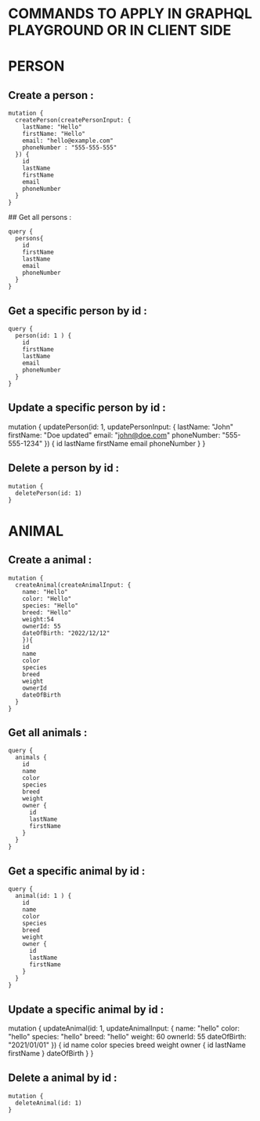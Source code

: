 # COMMANDS TO APPLY IN GRAPHQL PLAYGROUND OR IN CLIENT SIDE

# PERSON

## Create a person :

    mutation {
      createPerson(createPersonInput: {
        lastName: "Hello"
        firstName: "Hello"
        email: "hello@example.com"
        phoneNumber : "555-555-555"
      }) {
        id
        lastName
        firstName
        email
        phoneNumber
      }
    }

## Get all persons :

    query {
      persons{
        id
        firstName
        lastName
        email
        phoneNumber
      }
    }

## Get a specific person by id : 

    query {
      person(id: 1 ) {
        id
        firstName
        lastName
        email
        phoneNumber
      }
    }

## Update a specific person by id :   

mutation {
  updatePerson(id: 1, updatePersonInput: {
    lastName: "John"
    firstName: "Doe updated"
    email: "john@doe.com"
    phoneNumber: "555-555-1234"
  }) {
    id
    lastName
    firstName
    email
    phoneNumber
  }
}

## Delete a person by id : 

    mutation {
      deletePerson(id: 1)
    }

# ANIMAL

## Create a animal :

    mutation {
      createAnimal(createAnimalInput: {
        name: "Hello"
        color: "Hello"
        species: "Hello"
        breed: "Hello"
        weight:54
        ownerId: 55
        dateOfBirth: "2022/12/12"
        }){
        id
        name
        color
        species
        breed
        weight
        ownerId
        dateOfBirth
      }
    }

## Get all animals :

    query {
      animals {
        id
        name
        color
        species
        breed
        weight
        owner {
          id
          lastName
          firstName
        }
      }
    }

## Get a specific animal by id :

    query {
      animal(id: 1 ) {
        id
        name
        color
        species
        breed
        weight
        owner {
          id
          lastName
          firstName
        }
      }
    }

## Update a specific animal by id :

mutation {
  updateAnimal(id: 1, updateAnimalInput: {
    name: "hello"
    color: "hello"
    species: "hello"
    breed: "hello"
    weight: 60
    ownerId: 55
    dateOfBirth: "2021/01/01"
  }) {
    id
    name
    color
    species
    breed
    weight
    owner {
      id
      lastName
      firstName
    }
    dateOfBirth
  }
}


## Delete a animal by id : 

    mutation {
      deleteAnimal(id: 1)
    }
